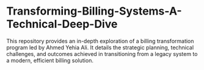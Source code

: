 # Transforming-Billing-Systems-A-Technical-Deep-Dive
This repository provides an in-depth exploration of a billing transformation program led by Ahmed Yehia Ali. It details the strategic planning, technical challenges, and outcomes achieved in transitioning from a legacy system to a modern, efficient billing solution.
